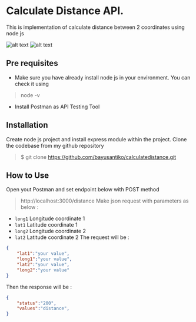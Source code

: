 # Calculate Distance API.
This is implementation of calculate distance between 2 coordinates using node js

![alt text](https://img.shields.io/badge/version-0.1-blue)
![alt text](https://img.shields.io/badge/express-4.17.1-green)


## Pre requisites
* Make sure you have already install node js in your environment. You can check it using
>  node -v

* Install Postman as API Testing Tool

## Installation
Create node js project and install express module within the project.
Clone the codebase from my github repository
>  $ git clone https://github.com/bayusantiko/calculatedistance.git

## How to Use
Open yout Postman and set endpoint below with POST method
>  http://localhost:3000/distance
Make json request with parameters as below :

* `long1` Longitude coordinate 1
* `lat1` Latitude coordinate 1
* `long2` Longitude coordinate 2
* `lat2` Latitude coordinate 2
The request will be :
```json
{
	"lat1":"your value",
	"long1":"your value",
	"lat2":"your value",
	"long2":"your value"
}
```
Then the response will be :
```json
{
	"status":"200",
	"values":"distance",
}

